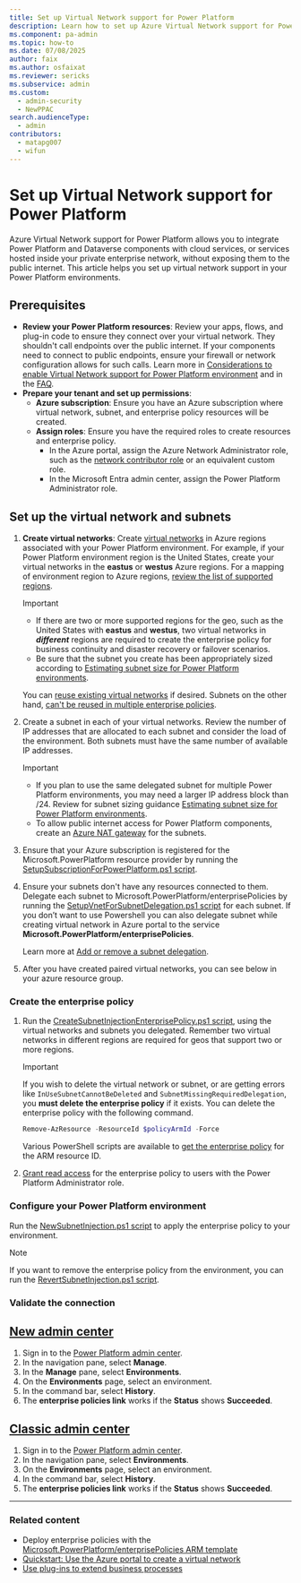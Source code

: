 ```yaml
---
title: Set up Virtual Network support for Power Platform
description: Learn how to set up Azure Virtual Network support for Power Platform.
ms.component: pa-admin
ms.topic: how-to
ms.date: 07/08/2025
author: faix 
ms.author: osfaixat 
ms.reviewer: sericks
ms.subservice: admin
ms.custom: 
  - admin-security
  - NewPPAC
search.audienceType: 
  - admin
contributors:
  - matapg007
  - wifun
---
```

 
# Set up Virtual Network support for Power Platform

Azure Virtual Network support for Power Platform allows you to integrate Power Platform and Dataverse components with cloud services, or services hosted inside your private enterprise network, without exposing them to the public internet. This article helps you set up virtual network support in your Power Platform environments.

## Prerequisites

- **Review your Power Platform resources**: Review your apps, flows, and plug-in code to ensure they connect over your virtual network. They shouldn't call endpoints over the public internet. If your components need to connect to public endpoints, ensure your firewall or network configuration allows for such calls. Learn more in [Considerations to enable Virtual Network support for Power Platform environment](vnet-support-overview.md#considerations-to-enable-virtual-network-support-for-power-platform-environment) and in the [FAQ](vnet-support-overview.md#faq).
- **Prepare your tenant and set up permissions**:
    - **Azure subscription**: Ensure you have an Azure subscription where virtual network, subnet, and enterprise policy resources will be created.
    - **Assign roles**: Ensure you have the required roles to create resources and enterprise policy.
      - In the Azure portal, assign the Azure Network Administrator role, such as the [network contributor role](/azure/role-based-access-control/built-in-roles#network-contributor) or an equivalent custom role.
      - In the Microsoft Entra admin center, assign the Power Platform Administrator role.

## Set up the virtual network and subnets

1. **Create virtual networks**: Create [virtual networks](/azure/virtual-network/virtual-networks-overview) in Azure regions associated with your Power Platform environment. For example, if your Power Platform environment region is the United States, create your virtual networks in the **eastus** or **westus** Azure regions. For a mapping of environment region to Azure regions, [review the list of supported regions](./vnet-support-overview.md#supported-regions).

    > [!IMPORTANT]
    > - If there are two or more supported regions for the geo, such as the United States with **eastus** and  **westus**, two virtual networks in ***different*** regions are required to create the enterprise policy for business continuity and disaster recovery or failover scenarios.
    > - Be sure that the subnet you create has been appropriately sized according to [Estimating subnet size for Power Platform environments](./vnet-support-overview.md#estimating-subnet-size-for-power-platform-environments).
    
    You can [reuse existing virtual networks](./vnet-support-overview.md#can-i-use-an-existing-virtual-network-for-power-platform) if desired. Subnets on the other hand, [can't be reused in multiple enterprise policies](./vnet-support-overview.md#can-i-reuse-the-same-delegated-subnet-in-multiple-enterprise-policies).

1. Create a subnet in each of your virtual networks. Review the number of IP addresses that are allocated to each subnet and consider the load of the environment. Both subnets must have the same number of available IP addresses.

    > [!IMPORTANT]
    > - If you plan to use the same delegated subnet for multiple Power Platform environments, you may need a larger IP address block than /24. Review for subnet sizing guidance [Estimating subnet size for Power Platform environments](vnet-support-overview.md#estimating-subnet-size-for-power-platform-environments).
    > - To allow public internet access for Power Platform components, create an [Azure NAT gateway](/azure/nat-gateway/nat-overview) for the subnets.

1. Ensure that your Azure subscription is registered for the Microsoft.PowerPlatform resource provider by running the [SetupSubscriptionForPowerPlatform.ps1 script](https://github.com/microsoft/PowerApps-Samples/tree/master/powershell/enterprisePolicies#how-to-run-setup-scripts).

1. Ensure your subnets don't have any resources connected to them. Delegate each subnet to Microsoft.PowerPlatform/enterprisePolicies by running the [SetupVnetForSubnetDelegation.ps1 script](https://github.com/microsoft/PowerApps-Samples/tree/master/powershell/enterprisePolicies#1-setup-virtual-network-for-subnet-injection) for each subnet. If you don’t want to use Powershell you can also delegate subnet while creating virtual network in Azure portal to the service **Microsoft.PowerPlatform/enterprisePolicies**.

    Learn more at [Add or remove a subnet delegation](/azure/virtual-network/manage-subnet-delegation?tabs=manage-subnet-delegation-portal).

1. After you have created paired virtual networks, you can see below in your azure resource group.

### Create the enterprise policy

1. Run the [CreateSubnetInjectionEnterprisePolicy.ps1 script](https://github.com/microsoft/PowerApps-Samples/tree/master/powershell/enterprisePolicies#2-create-subnet-injection-enterprise-policy), using the virtual networks and subnets you delegated. Remember two virtual networks in different regions are required for geos that support two or more regions.
   
    > [!IMPORTANT]
    > If you wish to delete the virtual network or subnet, or are getting errors like `InUseSubnetCannotBeDeleted` and `SubnetMissingRequiredDelegation`, you **must delete the enterprise policy** if it exists. You can delete the enterprise policy with the following command.
    >
    > ```powershell
    > Remove-AzResource -ResourceId $policyArmId -Force
    > ```
    >
    > Various PowerShell scripts are available to [get the enterprise policy](https://github.com/microsoft/PowerApps-Samples/blob/master/powershell/enterprisePolicies/README.md#4-get-subnet-injection-enterprise-policies-in-subscription) for the ARM resource ID.

1. [Grant read access](customer-managed-key.md#grant-the-power-platform-admin-privilege-to-read-enterprise-policy) for the enterprise policy to users with the Power Platform Administrator role.

### Configure your Power Platform environment

Run the [NewSubnetInjection.ps1 script](https://github.com/microsoft/PowerApps-Samples/tree/master/powershell/enterprisePolicies#7-set-subnet-injection-for-an-environment) to apply the enterprise policy to your environment.

> [!Note]
> If you want to remove the enterprise policy from the environment, you can run the [RevertSubnetInjection.ps1 script](https://github.com/microsoft/PowerApps-Samples/blob/master/powershell/enterprisePolicies/README.md#9-remove-subnet-injection-from-an-environment).

### Validate the connection

## [New admin center](#tab/new)

1. Sign in to the [Power Platform admin center](https://admin.powerplatform.microsoft.com/).
1. In the navigation pane, select **Manage**.
1. In the **Manage** pane, select **Environments**.
1. On the **Environments** page, select an environment.
1. In the command bar, select **History**.
1. The **enterprise policies link** works if the **Status** shows **Succeeded**.

## [Classic admin center](#tab/classic)

1. Sign in to the [Power Platform admin center](https://admin.powerplatform.microsoft.com/).
1. In the navigation pane, select **Environments**.
1. On the **Environments** page, select an environment.
1. In the command bar, select **History**.
1. The **enterprise policies link** works if the **Status** shows **Succeeded**.

---

### Related content

- Deploy enterprise policies with the [Microsoft.PowerPlatform/enterprisePolicies ARM template](/azure/templates/microsoft.powerplatform/enterprisepolicies?pivots=deployment-language-arm-template)
- [Quickstart: Use the Azure portal to create a virtual network](/azure/virtual-network/quick-create-portal)
- [Use plug-ins to extend business processes](/power-apps/developer/data-platform/plug-ins)
